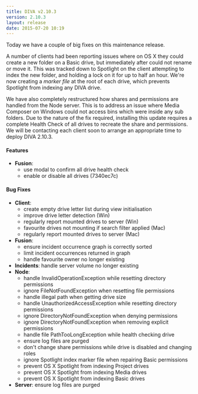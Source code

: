 ```yaml
---
title: DIVA v2.10.3
version: 2.10.3
layout: release
date: 2015-07-20 10:19
---
```


Today we have a couple of big fixes on this maintenance release.

A number of clients had been reporting issues where on OS X they could create a new folder on a Basic drive, but immediately after could not rename or move it.
This was tracked down to Spotlight on the client attempting to index the new folder, and holding a lock on it for up to half an hour.
We're now creating a *marker file* at the root of each drive, which prevents Spotlight from indexing any DIVA drive.

We have also completely restructured how shares and permissions are handled from the Node server.
This is to address an issue where Media Composer on Windows could not access bins which were inside any sub folders.
Due to the nature of the fix required, installing this update requires a complete Health Check of all drives to recreate the share and permissions.
We will be contacting each client soon to arrange an appropriate time to deploy DIVA 2.10.3.

#### Features

- **Fusion**:
  - use modal to confirm all drive health check
  - enable or disable all drives (7340ec7c)

#### Bug Fixes

- **Client**:
  - create empty drive letter list during view initialisation
  - improve drive letter detection (Win)
  - regularly report mounted drives to server (Win)
  - favourite drives not mounting if search filter applied (Mac)
  - regularly report mounted drives to server (Mac)  
- **Fusion**:
  - ensure incident occurrence graph is correctly sorted
  - limit incident occurrences returned in graph
  - handle favourite owner no longer existing
- **Incidents**: handle server volume no longer existing
- **Node**:
  - handle InvalidOperationException while resetting directory permissions
  - ignore FileNotFoundException when resetting file permissions
  - handle illegal path when getting drive size
  - handle UnauthorizedAccessException while resetting directory permissions
  - ignore DirectoryNotFoundException when denying permissions
  - ignore DirectoryNotFoundException when removing explicit permissions
  - handle file PathTooLongException while health checking drive
  - ensure log files are purged
  - don't change share permissions while drive is disabled and changing roles
  - ignore Spotlight index marker file when repairing Basic permissions
  - prevent OS X Spotlight from indexing Project drives
  - prevent OS X Spotlight from indexing Media drives
  - prevent OS X Spotlight from indexing Basic drives
- **Server**: ensure log files are purged
